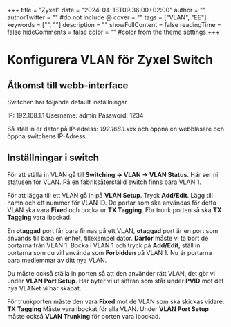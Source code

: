 +++
title = "Zyxel"
date = "2024-04-18T09:36:00+02:00"
author = ""
authorTwitter = "" #do not include @
cover = ""
tags = ["VLAN", "EE"]
keywords = ["", ""]
description = ""
showFullContent = false
readingTime = false
hideComments = false
color = "" #color from the theme settings
+++

# Konfigurera VLAN för Zyxel Switch

## Åtkomst till webb-interface

Switchen har följande default inställningar

   IP: 192.168.1.1
   Username: admin
   Password: 1234

Så ställ in er dator på IP-adress: *192.168.1.xxx* och öppna en webbläsare och öppna switchens IP-Adress.

## Inställningar i switch

För att ställa in VLAN gå till **Switching -> VLAN -> VLAN Status**. Här ser ni statusen för VLAN. På en fabriksåterställd switch finns bara VLAN 1.

För att lägga till ett VLAN gå in på **VLAN Setup**. Tryck **Add/Edit**. Lägg till namn och ett nummer för VLAN ID. De portar som ska användas för detta VLAN ska vara **Fixed** och bocka ur **TX Tagging**. För trunk porten så ska **TX Tagging** vara ibockad.

En **otaggad** port får bara finnas på ett VLAN, **otaggad** port är en port som används till bara en enhet, tillexempel dator. **Därför** måste vi ta bort de portarna från VLAN 1. Bocka i VLAN 1 och tryck på **Add/Edit**, ställ in portarna som du vill använda som **Forbidden** på VLAN 1. Nu är portarna bara medlemmar av ditt nya VLAN.

Du måste också ställa in porten så att den använder rätt VLAN, det gör vi under **VLAN Port Setup**. Här byter vi ut siffran som står under **PVID** mot det nya VLANet vi har skapat.

För trunkporten måste den vara **Fixed** mot de VLAN som ska skickas vidare. **TX Tagging** Måste vara ibockat för alla VLAN. Under **VLAN Port Setup** måste också **VLAN Trunking** för porten vara ibockad.